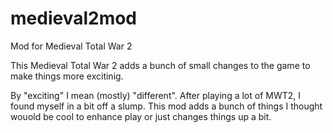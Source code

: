 # medieval2mod
Mod for Medieval Total War 2

This Medieval Total War 2 adds a bunch of small changes to the game to make 
things more excitinig.

By "exciting" I mean (mostly) "different". After playing a lot of MWT2, I found
 myself in a bit off a slump. This mod adds a bunch of things I thought wouold 
be cool to enhance play or just changes things up a bit.
